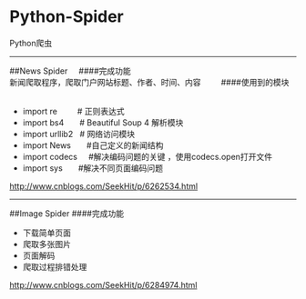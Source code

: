 ﻿# Python-Spider
Python爬虫

*****************
##News Spider    
####完成功能    
新闻爬取程序，爬取门户网站标题、作者、时间、内容        
####使用到的模块    
* import re         # 正则表达式
* import bs4         # Beautiful Soup 4 解析模块
* import urllib2       # 网络访问模块
* import News        #自己定义的新闻结构
* import codecs       #解决编码问题的关键 ，使用codecs.open打开文件
* import sys         #解决不同页面编码问题    
      
http://www.cnblogs.com/SeekHit/p/6262534.html    

*****************
##Image Spider 
####完成功能       
* 下载简单页面    
* 爬取多张图片     
* 页面解码     
* 爬取过程排错处理   
        
http://www.cnblogs.com/SeekHit/p/6284974.html   
